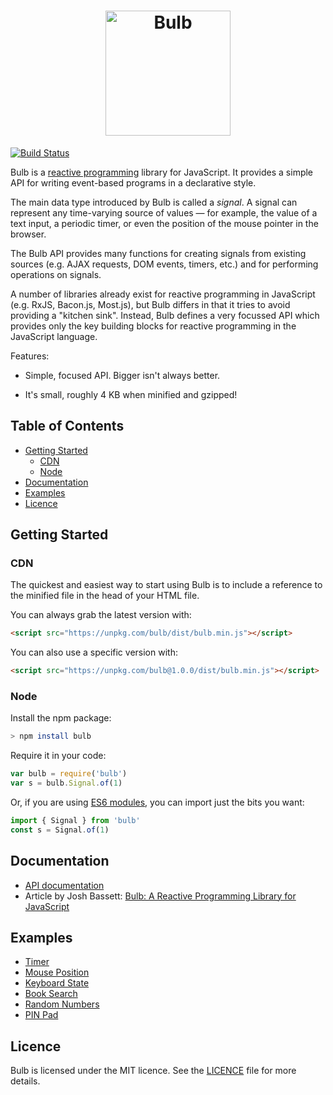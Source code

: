 <h1 align="center"><img alt="Bulb" src="https://raw.githubusercontent.com/nullobject/bulb/master/logo.png" width="200px" /></h1>

[![Build Status](https://travis-ci.org/nullobject/bulb.svg?branch=master)](https://travis-ci.org/nullobject/bulb)

Bulb is a [reactive
programming](https://en.wikipedia.org/wiki/Reactive_programming) library for
JavaScript. It provides a simple API for writing event-based programs in a
declarative style.

The main data type introduced by Bulb is called a *signal*. A signal can
represent any time-varying source of values &mdash; for example, the value of a
text input, a periodic timer, or even the position of the mouse pointer in the
browser.

The Bulb API provides many functions for creating signals from existing sources
(e.g. AJAX requests, DOM events, timers, etc.) and for performing operations on
signals.

A number of libraries already exist for reactive programming in JavaScript
(e.g. RxJS, Bacon.js, Most.js), but Bulb differs in that it tries to avoid
providing a "kitchen sink". Instead, Bulb defines a very focussed API which
provides only the key building blocks for reactive programming in the
JavaScript language.

Features:

* Simple, focused API. Bigger isn't always better.

* It's small, roughly 4 KB when minified and gzipped!

## Table of Contents

* [Getting Started](#getting-started)
  * [CDN](#cdn)
  * [Node](#node)
* [Documentation](#documentation)
* [Examples](#examples)
* [Licence](#licence)

## Getting Started

### CDN

The quickest and easiest way to start using Bulb is to include a reference to
the minified file in the head of your HTML file.

You can always grab the latest version with:

```html
<script src="https://unpkg.com/bulb/dist/bulb.min.js"></script>
```

You can also use a specific version with:

```html
<script src="https://unpkg.com/bulb@1.0.0/dist/bulb.min.js"></script>
```

### Node

Install the npm package:

```sh
> npm install bulb
```

Require it in your code:

```js
var bulb = require('bulb')
var s = bulb.Signal.of(1)
```

Or, if you are using [ES6
modules](https://developer.mozilla.org/en-US/docs/Web/JavaScript/Reference/Statements/import),
you can import just the bits you want:

```js
import { Signal } from 'bulb'
const s = Signal.of(1)
```

## Documentation

* [API documentation](http://nullobject.github.io/bulb/api.html)
* Article by Josh Bassett: [Bulb: A Reactive Programming Library for JavaScript](https://joshbassett.info/2018/bulb/)

## Examples

* [Timer](https://codepen.io/nullobject/pen/wpjQoM)
* [Mouse Position](https://codepen.io/nullobject/pen/eyGQdY)
* [Keyboard State](https://codepen.io/nullobject/pen/qpYoMw)
* [Book Search](https://codepen.io/nullobject/pen/QarojE)
* [Random Numbers](https://codepen.io/nullobject/pen/rpvaeg)
* [PIN Pad](https://codepen.io/nullobject/pen/jYxzda)

## Licence

Bulb is licensed under the MIT licence. See the
[LICENCE](https://github.com/nullobject/bulb/blob/master/LICENCE.md) file for
more details.
